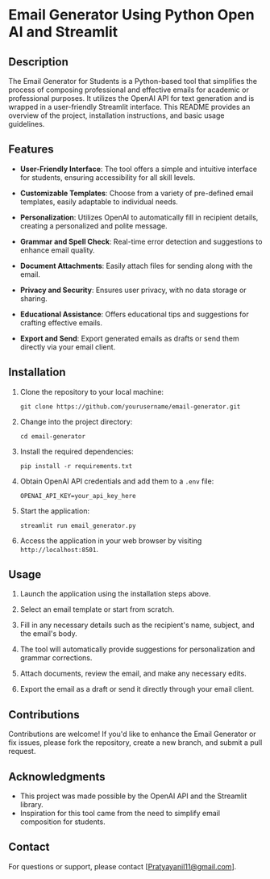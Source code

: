 
# Email Generator Using Python Open AI and Streamlit

## Description

The Email Generator for Students is a Python-based tool that simplifies the process of composing professional and effective emails for academic or professional purposes. It utilizes the OpenAI API for text generation and is wrapped in a user-friendly Streamlit interface. This README provides an overview of the project, installation instructions, and basic usage guidelines.

## Features

- **User-Friendly Interface**: The tool offers a simple and intuitive interface for students, ensuring accessibility for all skill levels.

- **Customizable Templates**: Choose from a variety of pre-defined email templates, easily adaptable to individual needs.

- **Personalization**: Utilizes OpenAI to automatically fill in recipient details, creating a personalized and polite message.

- **Grammar and Spell Check**: Real-time error detection and suggestions to enhance email quality.

- **Document Attachments**: Easily attach files for sending along with the email.

- **Privacy and Security**: Ensures user privacy, with no data storage or sharing.

- **Educational Assistance**: Offers educational tips and suggestions for crafting effective emails.

- **Export and Send**: Export generated emails as drafts or send them directly via your email client.

## Installation

1. Clone the repository to your local machine:

   ```
   git clone https://github.com/yourusername/email-generator.git
   ```

2. Change into the project directory:

   ```
   cd email-generator
   ```

3. Install the required dependencies:

   ```
   pip install -r requirements.txt
   ```

4. Obtain OpenAI API credentials and add them to a `.env` file:

   ```
   OPENAI_API_KEY=your_api_key_here
   ```

5. Start the application:

   ```
   streamlit run email_generator.py
   ```

6. Access the application in your web browser by visiting `http://localhost:8501`.

## Usage

1. Launch the application using the installation steps above.

2. Select an email template or start from scratch.

3. Fill in any necessary details such as the recipient's name, subject, and the email's body.

4. The tool will automatically provide suggestions for personalization and grammar corrections.

5. Attach documents, review the email, and make any necessary edits.

6. Export the email as a draft or send it directly through your email client.

## Contributions

Contributions are welcome! If you'd like to enhance the Email Generator or fix issues, please fork the repository, create a new branch, and submit a pull request.

## Acknowledgments

- This project was made possible by the OpenAI API and the Streamlit library.
- Inspiration for this tool came from the need to simplify email composition for students.

## Contact

For questions or support, please contact [Pratyayanil11@gmail.com].
